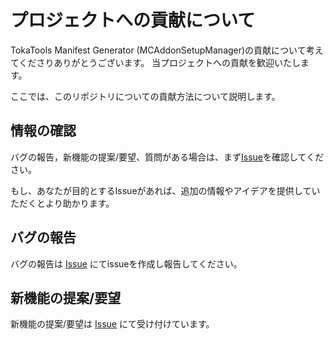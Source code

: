 # プロジェクトへの貢献について

TokaTools Manifest Generator (MCAddonSetupManager)の貢献について考えてくださりありがとうございます。
当プロジェクトへの貢献を歓迎いたします。

ここでは、このリポジトリについての貢献方法について説明します。

## 情報の確認

バグの報告，新機能の提案/要望、質問がある場合は、まず[Issue](https://github.com/toka7290/MCAddonSetupManager/issues)を確認してください。

もし、あなたが目的とするIssueがあれば、追加の情報やアイデアを提供していただくとより助かります。

## バグの報告

バグの報告は
[Issue]([https://github.com/toka7290/MCAddonSetupManager/issues](https://github.com/toka7290/MCAddonSetupManager/issues/new?assignees=&labels=%E3%83%90%E3%82%B0%28bug%29&template=bug_report.md&title=bug%3A+%5B%E6%A6%82%E8%A6%81%5D))
にてissueを作成し報告してください。

## 新機能の提案/要望

新機能の提案/要望は
[Issue]([https://github.com/toka7290/MCAddonSetupManager/issues](https://github.com/toka7290/MCAddonSetupManager/issues/new?assignees=&labels=%E6%8F%90%E6%A1%88%28enhancement%29&template=feature_request.md&title=req%3A+%5B%E6%A6%82%E8%A6%81%5D))
にて受け付けています。

